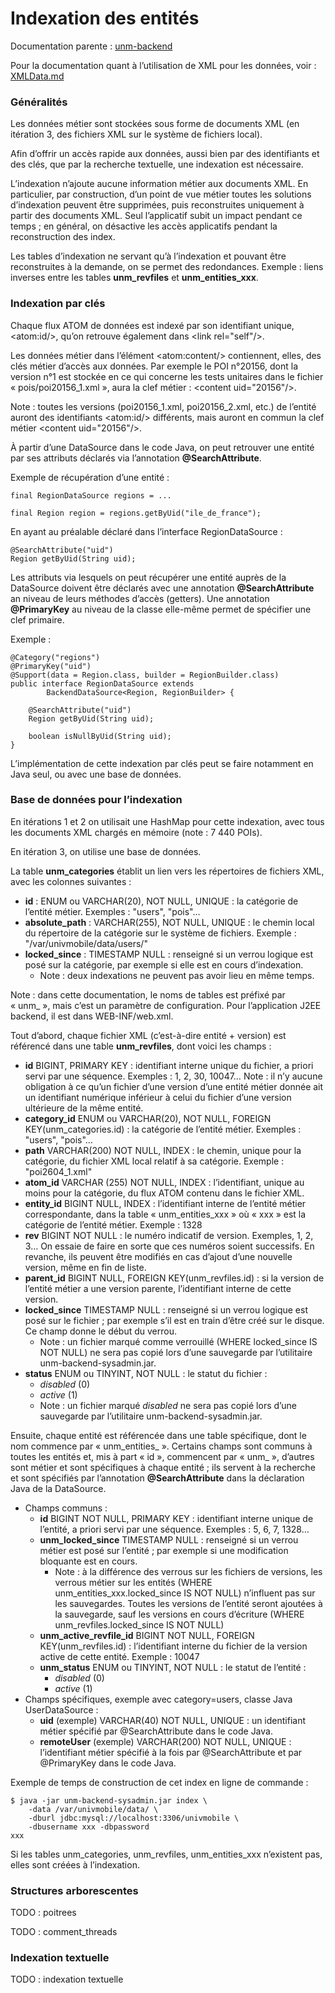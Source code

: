 Indexation des entités
======================

Documentation parente : [unm-backend](README.md)

Pour la documentation quant à l’utilisation de XML pour les données,
voir : [XMLData.md](XMLData.md)

### Généralités

Les données métier sont stockées sous forme de documents XML (en
itération 3, des fichiers
XML sur le système de fichiers local).

Afin d’offrir un accès rapide aux données, aussi bien
par des identifiants et des clés, que par la recherche textuelle,
une indexation est nécessaire.

L’indexation n’ajoute aucune information métier aux documents XML.
En particulier, par construction, 
d’un point de vue métier toutes les solutions d’indexation
peuvent être supprimées, 
puis reconstruites uniquement à partir
des documents XML. Seul l’applicatif subit un impact pendant ce temps ; en 
général, on désactive les accès applicatifs pendant la reconstruction
des index.

Les tables d’indexation ne servant qu’à l’indexation et pouvant
être reconstruites à la demande,
on se permet des redondances. Exemple :
liens inverses entre les tables **unm_revfiles**
et **unm_entities_xxx**.

### Indexation par clés 

Chaque flux ATOM de données
est indexé par son identifiant unique, \<atom:id/\>,
qu’on retrouve également dans
\<link rel="self"/\>.

Les données métier dans l’élément \<atom:content/\>
contiennent, elles, des clés métier d’accès aux données.
Par exemple le POI n°20156, dont la version n°1 est stockée en ce qui concerne les tests unitaires dans le fichier « pois/poi20156_1.xml », aura la clef métier : \<content uid="20156"/\>.

Note : toutes les versions (poi20156_1.xml, poi20156_2.xml, etc.) de l’entité
auront des identifiants \<atom:id/\> différents, mais
auront en commun la clef métier \<content uid="20156"/\>.

À partir d’une DataSource dans le code Java, on peut retrouver une entité par ses attributs déclarés via l’annotation **@SearchAttribute**.

Exemple de récupération d’une entité :

    final RegionDataSource regions = ... 
    
    final Region region = regions.getByUid("ile_de_france");
    
En ayant au préalable déclaré dans l’interface RegionDataSource :

    @SearchAttribute("uid")
    Region getByUid(String uid);
    
Les attributs via lesquels on peut récupérer une entité auprès de la DataSource doivent être déclarés avec une annotation **@SearchAttribute** an niveau de leurs méthodes
d’accès (getters). Une annotation **@PrimaryKey** au niveau de la classe
elle-même permet de spécifier une clef primaire.

Exemple :

    @Category("regions")
    @PrimaryKey("uid")
    @Support(data = Region.class, builder = RegionBuilder.class)
    public interface RegionDataSource extends
            BackendDataSource<Region, RegionBuilder> {

        @SearchAttribute("uid")
        Region getByUid(String uid);

        boolean isNullByUid(String uid);
    }

L’implémentation de cette indexation par clés peut se faire notamment
en Java seul, ou avec une base de données.

### Base de données pour l’indexation

En itérations 1 et 2 on utilisait une HashMap pour cette indexation, avec
tous les documents XML chargés en mémoire (note : 7 440 POIs).

En itération 3, on utilise une base de données.

La table **unm_categories** établit un lien vers les répertoires de fichiers XML, avec
les colonnes suivantes :

   * **id** : ENUM ou VARCHAR(20), NOT NULL, UNIQUE : la catégorie de l’entité métier. Exemples : "users", "pois"…
   * **absolute_path** : VARCHAR(255), NOT NULL, UNIQUE : le chemin local du répertoire de la catégorie sur le système de fichiers. Exemple : "/var/univmobile/data/users/"
   * **locked_since** : TIMESTAMP NULL : renseigné si un verrou logique est posé sur la catégorie, par exemple si elle est en cours d’indexation.
       * Note : deux indexations ne peuvent pas avoir lieu en même temps.

Note : dans cette documentation,
le noms de tables est préfixé par « unm\_ », mais c’est un paramètre
de configuration. Pour l’application J2EE backend, il est dans WEB-INF/web.xml.

Tout d’abord, chaque fichier XML (c’est-à-dire entité + version)
est référencé dans une table **unm_revfiles**, dont voici les champs :

  * **id** BIGINT, PRIMARY KEY : identifiant interne unique du fichier, 
    a priori servi
    par une séquence. Exemples : 1, 2, 30, 10047… Note : il n’y
    aucune obligation à ce qu’un fichier
    d’une version d’une entité métier donnée ait un identifiant numérique
    inférieur à celui du fichier d’une version ultérieure de la même entité.
  * **category_id** ENUM ou VARCHAR(20), NOT NULL, FOREIGN KEY(unm_categories.id) : la catégorie de l’entité métier.
    Exemples : "users", "pois"…
  * **path** VARCHAR(200) NOT NULL, INDEX : le chemin, unique pour la
      catégorie, du fichier XML local
      relatif à sa catégorie.
    Exemple : "poi2604_1.xml"
  * **atom_id** VARCHAR (255) NOT NULL, INDEX : l’identifiant, unique au moins pour la
      catégorie, du flux ATOM contenu dans le fichier XML.
  * **entity_id** BIGINT NULL, INDEX : l’identifiant
    interne de l’entité métier correspondante, dans la table
    « unm_entities_xxx » où « xxx » est la catégorie de l’entité métier.
    Exemple : 1328
  * **rev** BIGINT NOT NULL : le numéro indicatif de version. Exemples, 1, 2, 3… On essaie
    de faire en sorte que ces numéros soient successifs. En revanche, ils peuvent
    être modifiés en cas d’ajout d’une nouvelle version, même en fin de liste.
  * **parent_id** BIGINT NULL, FOREIGN KEY(unm_revfiles.id) : si
    la version de l’entité métier a une version parente, l’identifiant interne de
    cette version.
  * **locked_since** TIMESTAMP NULL : renseigné si un verrou logique est
    posé sur le fichier ;
    par exemple s’il est en train d’être créé sur le disque.
    Ce champ donne le début du verrou.
      * Note : un fichier marqué comme verrouillé (WHERE locked_since IS NOT NULL)
        ne sera pas copié lors d’une sauvegarde
        par l’utilitaire unm-backend-sysadmin.jar.
  * **status** ENUM ou TINYINT, NOT NULL : le statut du fichier :
      * _disabled_ (0)
      * _active_ (1)
      * Note : un fichier marqué _disabled_ ne sera pas copié lors d’une sauvegarde
        par l’utilitaire unm-backend-sysadmin.jar.

Ensuite, chaque entité est référencée dans une table spécifique, dont le nom commence par « unm_entities_ ». Certains champs sont communs à toutes
les entités et, mis à part « id », commencent par « unm\_ », d’autres sont métier
et sont spécifiques à chaque entité ; ils servent à la recherche et sont spécifiés par l’annotation **@SearchAttribute** dans la déclaration Java de la DataSource.
  
  * Champs communs :
    * **id** BIGINT NOT NULL, PRIMARY KEY : identifiant interne unique de l’entité,
      a priori servi par une séquence. Exemples : 5, 6, 7, 1328…
    * **unm_locked_since** TIMESTAMP NULL : renseigné si un verrou métier est posé 
      sur l’entité ; par exemple si une modification bloquante est en cours.
        * Note : à la différence des verrous sur les fichiers de versions,
            les verrous métier sur les entités
            (WHERE unm_entities_xxx.locked_since IS NOT NULL) 
            n’influent pas sur les sauvegardes.
            Toutes les versions de l’entité seront ajoutées à la sauvegarde,
            sauf les versions en cours d’écriture
            (WHERE unm_revfiles.locked_since IS NOT NULL)
    * **unm_active_revfile_id** BIGINT NOT NULL, FOREIGN KEY(unm_revfiles.id) :
      l’identifiant interne du fichier de la version active de cette entité.
      Exemple : 10047
    * **unm_status** ENUM ou TINYINT, NOT NULL : le statut de l’entité :
        * _disabled_ (0)
        * _active_ (1)
  * Champs spécifiques, exemple avec category=users, classe Java UserDataSource :
    * **uid** (exemple) VARCHAR(40) NOT NULL, UNIQUE : un identifiant métier spécifié
      par @SearchAttribute dans le code Java.
    * **remoteUser** (exemple) VARCHAR(200) NOT NULL, UNIQUE : l’identifiant métier
      spécifié à la fois par @SearchAttribute et par @PrimaryKey dans le 
      code Java.
    
Exemple de temps de construction de cet index en ligne de commande :

    $ java -jar unm-backend-sysadmin.jar index \
        -data /var/univmobile/data/ \
        -dburl jdbc:mysql://localhost:3306/univmobile \
        -dbusername xxx -dbpassword
    xxx
    
Si les tables unm_categories, unm_revfiles, unm_entities_xxx n’existent pas, elles
sont créées à l’indexation.



### Structures arborescentes

TODO : poitrees

TODO : comment_threads

### Indexation textuelle

TODO : indexation textuelle

